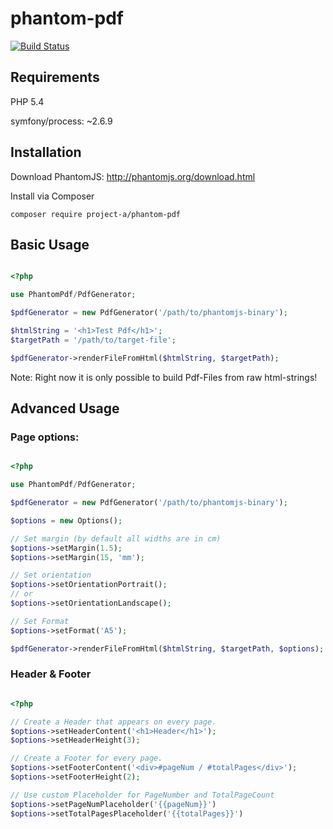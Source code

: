 # phantom-pdf

[![Build Status](https://img.shields.io/travis/project-a/phantom-pdf/master.svg?style=flat-square)](https://travis-ci.org/project-a/phantom-pdf)

## Requirements

PHP 5.4

symfony/process: ~2.6.9

## Installation

Download PhantomJS: http://phantomjs.org/download.html

Install via Composer

```
composer require project-a/phantom-pdf

```

## Basic Usage


```php

<?php

use PhantomPdf/PdfGenerator;

$pdfGenerator = new PdfGenerator('/path/to/phantomjs-binary');

$htmlString = '<h1>Test Pdf</h1>';
$targetPath = '/path/to/target-file';

$pdfGenerator->renderFileFromHtml($htmlString, $targetPath);


```

Note: Right now it is only possible to build Pdf-Files from raw html-strings!


## Advanced Usage

### Page options:

```php

<?php

use PhantomPdf/PdfGenerator;

$pdfGenerator = new PdfGenerator('/path/to/phantomjs-binary');

$options = new Options();

// Set margin (by default all widths are in cm)
$options->setMargin(1.5);
$options->setMargin(15, 'mm');

// Set orientation
$options->setOrientationPortrait();
// or
$options->setOrientationLandscape();

// Set Format
$options->setFormat('A5');

$pdfGenerator->renderFileFromHtml($htmlString, $targetPath, $options);

```

### Header & Footer

```php

<?php

// Create a Header that appears on every page.
$options->setHeaderContent('<h1>Header</h1>');
$options->setHeaderHeight(3);

// Create a Footer for every page. 
$options->setFooterContent('<div>#pageNum / #totalPages</div>');
$options->setFooterHeight(2);

// Use custom Placeholder for PageNumber and TotalPageCount
$options->setPageNumPlaceholder('{{pageNum}}')
$options->setTotalPagesPlaceholder('{{totalPages}}')

```
